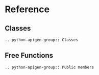 # Reference

## **Classes**

```{eval-rst}
.. python-apigen-group:: Classes
```

## **Free Functions**

```{eval-rst}
.. python-apigen-group:: Public members
```
